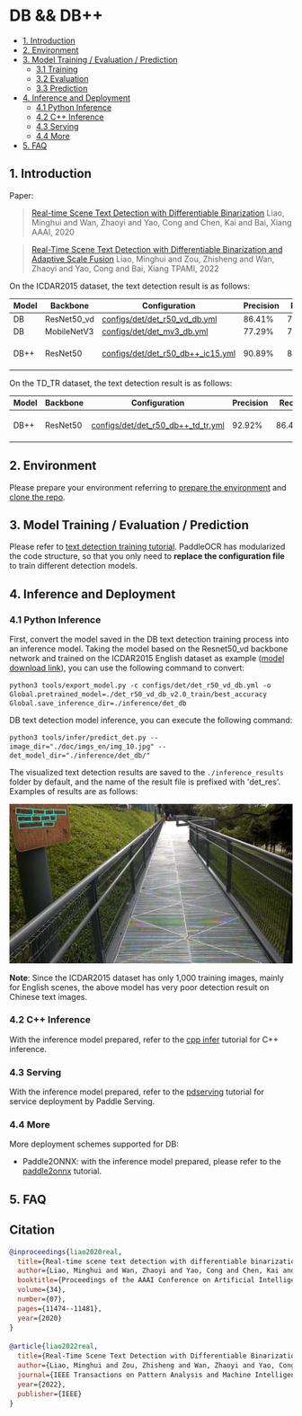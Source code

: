 # DB && DB++

- [1. Introduction](#1)
- [2. Environment](#2)
- [3. Model Training / Evaluation / Prediction](#3)
    - [3.1 Training](#3-1)
    - [3.2 Evaluation](#3-2)
    - [3.3 Prediction](#3-3)
- [4. Inference and Deployment](#4)
    - [4.1 Python Inference](#4-1)
    - [4.2 C++ Inference](#4-2)
    - [4.3 Serving](#4-3)
    - [4.4 More](#4-4)
- [5. FAQ](#5)

<a name="1"></a>

## 1. Introduction

Paper:
> [Real-time Scene Text Detection with Differentiable Binarization](https://arxiv.org/abs/1911.08947)
> Liao, Minghui and Wan, Zhaoyi and Yao, Cong and Chen, Kai and Bai, Xiang
> AAAI, 2020

> [Real-Time Scene Text Detection with Differentiable Binarization and Adaptive Scale Fusion](https://arxiv.org/abs/2202.10304)
> Liao, Minghui and Zou, Zhisheng and Wan, Zhaoyi and Yao, Cong and Bai, Xiang
> TPAMI, 2022

On the ICDAR2015 dataset, the text detection result is as follows:

| Model | Backbone    | Configuration                                                                | Precision | Recall | Hmean  | Download                                                                                                                                                                                                                       |
|-------|-------------|------------------------------------------------------------------------------|-----------|--------|--------|--------------------------------------------------------------------------------------------------------------------------------------------------------------------------------------------------------------------------------|
| DB    | ResNet50_vd | [configs/det/det_r50_vd_db.yml](../../configs/det/det_r50_vd_db.yml)         | 86.41%    | 78.72% | 82.38% | [trained model](https://paddleocr.bj.bcebos.com/dygraph_v2.0/en/det_r50_vd_db_v2.0_train.tar)                                                                                                                                  |
| DB    | MobileNetV3 | [configs/det/det_mv3_db.yml](../../configs/det/det_mv3_db.yml)               | 77.29%    | 73.08% | 75.12% | [trained model](https://paddleocr.bj.bcebos.com/dygraph_v2.0/en/det_mv3_db_v2.0_train.tar)                                                                                                                                     |
| DB++  | ResNet50    | [configs/det/det_r50_db++_ic15.yml](../../configs/det/det_r50_db++_ic15.yml) | 90.89%    | 82.66% | 86.58% | [pretrained model](https://paddleocr.bj.bcebos.com/dygraph_v2.1/en_det/ResNet50_dcn_asf_synthtext_pretrained.pdparams)/[trained model](https://paddleocr.bj.bcebos.com/dygraph_v2.1/en_det/det_r50_db%2B%2B_icdar15_train.tar) |

On the TD_TR dataset, the text detection result is as follows:

| Model | Backbone | Configuration                                                                  | Precision | Recall | Hmean  | Download                                                                                                                                                                                                                     |
|-------|----------|--------------------------------------------------------------------------------|-----------|--------|--------|------------------------------------------------------------------------------------------------------------------------------------------------------------------------------------------------------------------------------|
| DB++  | ResNet50 | [configs/det/det_r50_db++_td_tr.yml](../../configs/det/det_r50_db++_td_tr.yml) | 92.92%    | 86.48% | 89.58% | [pretrained model](https://paddleocr.bj.bcebos.com/dygraph_v2.1/en_det/ResNet50_dcn_asf_synthtext_pretrained.pdparams)/[trained model](https://paddleocr.bj.bcebos.com/dygraph_v2.1/en_det/det_r50_db%2B%2B_td_tr_train.tar) |

<a name="2"></a>

## 2. Environment

Please prepare your environment referring to [prepare the environment](./environment_en.md)
and [clone the repo](./clone_en.md).

<a name="3"></a>

## 3. Model Training / Evaluation / Prediction

Please refer to [text detection training tutorial](./detection_en.md). PaddleOCR has modularized the code structure, so
that you only need to **replace the configuration file** to train different detection models.

<a name="4"></a>

## 4. Inference and Deployment

<a name="4-1"></a>

### 4.1 Python Inference

First, convert the model saved in the DB text detection training process into an inference model. Taking the model based
on the Resnet50_vd backbone network and trained on the ICDAR2015 English dataset as
example ([model download link](https://paddleocr.bj.bcebos.com/dygraph_v2.0/en/det_r50_vd_db_v2.0_train.tar)), you can
use the following command to convert:

```shell
python3 tools/export_model.py -c configs/det/det_r50_vd_db.yml -o Global.pretrained_model=./det_r50_vd_db_v2.0_train/best_accuracy  Global.save_inference_dir=./inference/det_db
```

DB text detection model inference, you can execute the following command:

```shell
python3 tools/infer/predict_det.py --image_dir="./doc/imgs_en/img_10.jpg" --det_model_dir="./inference/det_db/"
```

The visualized text detection results are saved to the `./inference_results` folder by default, and the name of the
result file is prefixed with 'det_res'. Examples of results are as follows:

![](../imgs_results/det_res_img_10_db.jpg)

**Note**: Since the ICDAR2015 dataset has only 1,000 training images, mainly for English scenes, the above model has
very poor detection result on Chinese text images.

<a name="4-2"></a>

### 4.2 C++ Inference

With the inference model prepared, refer to the [cpp infer](../../deploy/cpp_infer/) tutorial for C++ inference.

<a name="4-3"></a>

### 4.3 Serving

With the inference model prepared, refer to the [pdserving](../../deploy/pdserving/) tutorial for service deployment by
Paddle Serving.

<a name="4-4"></a>

### 4.4 More

More deployment schemes supported for DB:

- Paddle2ONNX: with the inference model prepared, please refer to the [paddle2onnx](../../deploy/paddle2onnx/) tutorial.

<a name="5"></a>

## 5. FAQ

## Citation

```bibtex
@inproceedings{liao2020real,
  title={Real-time scene text detection with differentiable binarization},
  author={Liao, Minghui and Wan, Zhaoyi and Yao, Cong and Chen, Kai and Bai, Xiang},
  booktitle={Proceedings of the AAAI Conference on Artificial Intelligence},
  volume={34},
  number={07},
  pages={11474--11481},
  year={2020}
}

@article{liao2022real,
  title={Real-Time Scene Text Detection with Differentiable Binarization and Adaptive Scale Fusion},
  author={Liao, Minghui and Zou, Zhisheng and Wan, Zhaoyi and Yao, Cong and Bai, Xiang},
  journal={IEEE Transactions on Pattern Analysis and Machine Intelligence},
  year={2022},
  publisher={IEEE}
}
```
